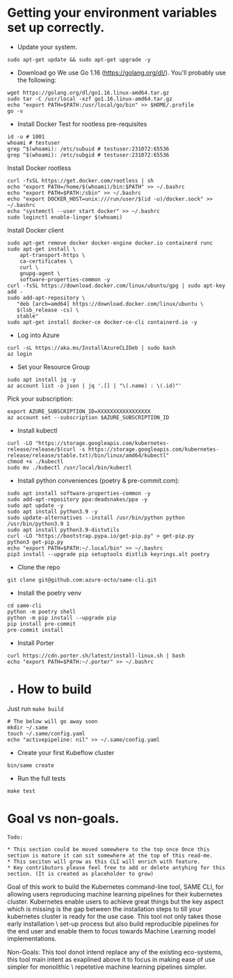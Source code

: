 # Getting your environment variables set up correctly.
- Update your system.
```
sudo apt-get update && sudo apt-get upgrade -y
```
- Download go
  We use Go 1.16 (https://golang.org/dl/). You'll probably use the following:
```
wget https://golang.org/dl/go1.16.linux-amd64.tar.gz
sudo tar -C /usr/local -xzf go1.16.linux-amd64.tar.gz
echo "export PATH=$PATH:/usr/local/go/bin" >> $HOME/.profile
go -v
```
- Install Docker
  Test for rootless pre-requisites
```
id -u # 1001
whoami # testuser
grep ^$(whoami): /etc/subuid # testuser:231072:65536
grep ^$(whoami): /etc/subgid # testuser:231072:65536
```
  Install Docker rootless
```
curl -fsSL https://get.docker.com/rootless | sh
echo "export PATH=/home/$(whoami)/bin:$PATH" >> ~/.bashrc
echo "export PATH=$PATH:/sbin" >> ~/.bashrc
echo "export DOCKER_HOST=unix:///run/user/$(id -u)/docker.sock" >> ~/.bashrc
echo "systemctl --user start docker" >> ~/.bashrc
sudo loginctl enable-linger $(whoami)
```
  Install Docker client
```
sudo apt-get remove docker docker-engine docker.io containerd runc
sudo apt-get install \
    apt-transport-https \
    ca-certificates \
    curl \
    gnupg-agent \
    software-properties-common -y
curl -fsSL https://download.docker.com/linux/ubuntu/gpg | sudo apt-key add -
sudo add-apt-repository \
   "deb [arch=amd64] https://download.docker.com/linux/ubuntu \
   $(lsb_release -cs) \
   stable"
sudo apt-get install docker-ce docker-ce-cli containerd.io -y 
```
- Log into Azure
```
curl -sL https://aka.ms/InstallAzureCLIDeb | sudo bash
az login
```

- Set your Resource Group
```
sudo apt install jq -y
az account list -o json | jq '.[] | "\(.name) : \(.id)"'
```
Pick your subscription:
```
export AZURE_SUBSCRIPTION_ID=XXXXXXXXXXXXXXXXX
az account set --subscription $AZURE_SUBSCRIPTION_ID
```

- Install kubectl
```
curl -LO "https://storage.googleapis.com/kubernetes-release/release/$(curl -s https://storage.googleapis.com/kubernetes-release/release/stable.txt)/bin/linux/amd64/kubectl"
chmod +x ./kubectl
sudo mv ./kubectl /usr/local/bin/kubectl
```
- Install python conveniences (poetry & pre-commit.com):
```
sudo apt install software-properties-common -y 
sudo add-apt-repository ppa:deadsnakes/ppa -y
sudo apt update -y
sudo apt install python3.9 -y
sudo update-alternatives --install /usr/bin/python python /usr/bin/python3.9 1
sudo apt install python3.9-distutils
curl -LO "https://bootstrap.pypa.io/get-pip.py" > get-pip.py
python3 get-pip.py
echo "export PATH=$PATH:~/.local/bin" >> ~/.bashrc
pip3 install --upgrade pip setuptools distlib keyrings.alt poetry
```
- Clone the repo
```
git clone git@github.com:azure-octo/same-cli.git
```
- Install the poetry venv
```
cd same-cli
python -m poetry shell
python -m pip install --upgrade pip
pip install pre-commit
pre-commit install
```
- Install Porter
```
curl https://cdn.porter.sh/latest/install-linux.sh | bash
echo "export PATH=$PATH:~/.porter" >> ~/.bashrc
```

- # How to build
Just run `make build`
```
# The below will go away soon
mkdir ~/.same
touch ~/.same/config.yaml
echo "activepipeline: nil" >> ~/.same/config.yaml
```
- Create your first Kubeflow cluster
```
bin/same create
```

- Run the full tests

```
make test
```
# Goal vs non-goals.

```
Todo: 

* This section could be moved somewhere to the top once Once this section is mature it can sit somewhere at the top of this read-me.
* This seciton will grow as this CLI will enrich with feature.
* Key contributors please feel free to add or delete antyhing for this section. (It is created as placeholder to grow)

```

Goal of this work to build the Kubernetes command-line tool, SAME CLI, for allowing users reproducing machine learning pipelines for their kubernetes cluster. Kubernetes enable users to achieve great things but the key aspect which is missing is the gap between the installation steps to till your kubernetes cluster is ready for the use case. This tool not only takes those early installation \ set-up process but also build reproducible pipelines for the end user and enable them to focus towards Machine Learning model implementations.

Non-Goals: This tool donot intend replace any of the existing eco-systems, this tool main intent as exaplined above it to focus in making ease of use simpler for monolithic \ repetetive machine learning pipelines simpler.
